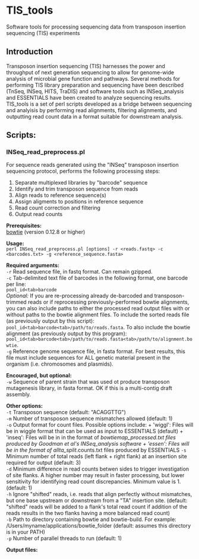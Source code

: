 # TIS_tools
Software tools for processing sequencing data from transposon insertion sequencing (TIS) experiments

## Introduction

Transposon insertion sequencing (TIS) harnesses the power and throughput of next generation sequencing to allow for genome-wide analysis of microbial gene function and pathways. Several methods for performing TIS library preparation and sequencing have been described (TnSeq, INSeq, HITS, TraDIS) and software tools such as INSeq_analysis and ESSENTIALS have been created to analyze sequencing results. TIS_tools is a set of perl scripts developed as a bridge between sequencing and analyisis by performing read alignments, filtering alignments, and outputting read count data in a format suitable for downstream analysis. 

## Scripts:

### INSeq_read_preprocess.pl 

For sequence reads generated using the "INSeq" transposon insertion sequencing protocol, performs the following processing steps:
  
  1. Separate multiplexed libraries by "barcode" sequence
  2. Identify and trim transposon sequence from reads
  3. Align reads to reference sequence(s)
  4. Assign aligments to positions in reference sequence
  5. Read count correction and filtering
  6. Output read counts
  
  **Prerequisites:**   
  [bowtie](http://bowtie-bio.sourceforge.net/index.shtml) (version 0.12.8 or higher)
  
  **Usage:**   
  `perl INSeq_read_preprocess.pl [options] -r <reads.fastq> -c <barcodes.txt> -g <reference_sequence.fasta>`

  **Required arguments:**  
  `-r` Read sequence file, in fastq format. Can remain gzipped.  
  `-c` Tab-delimited text file of barcodes in the following format, one barcode per line:  
  `pool_id<tab>barcode`  
  *Optional:* If you are re-processing already de-barcoded and transposon-trimmed reads or if reprocessing previously-performed bowtie alignments, you can also include paths to either the processed read output files with or without paths to the bowtie alignment files. To include the sorted reads file (as previously output by this script): `pool_id<tab>barcode<tab>/path/to/reads.fasta`. To also include the bowtie alignment (as previously output by this program): `pool_id<tab>barcode<tab>/path/to/reads.fasta<tab>/path/to/alignment.bowtie`.  
  `-g` Reference genome sequence file, in fasta format. For best results, this file must include sequences for ALL genetic material present in the organism (i.e. chromosomes and plasmids).
  
  **Encouraged, but optional:**  
  `-w` Sequence of parent strain that was used ot produce transposon mutagenesis library, in fasta format. OK if this is a multi-contig draft assembly.
  
  **Other options:**  
  `-t` Transposon sequence (default: "ACAGGTTG")  
  `-m` Number of transposon sequence mismatches allowed (default: 1)  
  `-o` Output format for count files. Possible options include:
    + 'wiggl': Files will be in wiggle format that can be used as input to ESSENTIALS (default)
    + 'inseq': Files will be in in the format of *_bowtiemap_processed.txt files produced by Goodman et al's INSeq_analysis software
    + 'essen': Files will be in the format of allta_split_*.counts.txt files produced by ESSENTIALS
  `-s` Minimum number of total reads (left flank + right flank) at an insertion site required for output (default: 3)  
  `-d` Minimum difference in read counts betwen sides to trigger investigation of site flanks. A higher number may result in faster processing, but lower sensitivity for identifying read count discrepancies. Minimum value is 1. (default: 1)  
  `-h` Ignore "shifted" reads, i.e. reads that align perfectly without mismatches, but one base upstream or downstream from a "TA" insertion site. (default: "shifted" reads will be added to a flank's total read count if addition of the reads results in the two flanks having a more balanced read count)  
  `-b` Path to directory containing bowtie and bowtie-build. For example: /Users/myname/applications/bowtie_folder (default: assumes this directory is in your PATH)  
  `-p` Number of parallel threads to run (default: 1)

**Output files:**    
